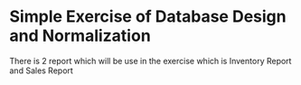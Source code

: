 # Simple Exercise of Database Design and Normalization

There is 2 report which will be use in the exercise which is Inventory Report and Sales Report
